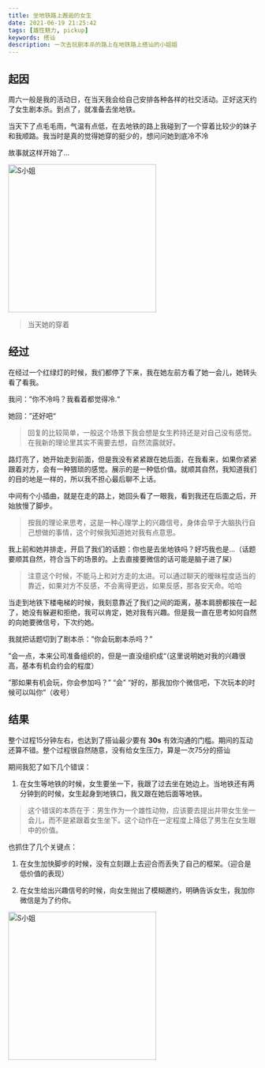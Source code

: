 ```yaml
---
title: 坐地铁路上邂逅的女生
date: 2021-06-19 21:25:42
tags: [雄性魅力, pickup]
keywords: 搭讪
description: 一次去玩剧本杀的路上在地铁路上搭讪的小姐姐
---
```


## 起因

周六一般是我的活动日，在当天我会给自己安排各种各样的社交活动。正好这天约了女生剧本杀。到点了，就准备去坐地铁。

当天下了点毛毛雨，气温有点低，在去地铁的路上我碰到了一个穿着比较少的妹子和我顺路。我当时是真的觉得她穿的挺少的，想问问她到底冷不冷

故事就这样开始了...

<img src="/img/gallery/2021-06-25.png" width="300" alt="S小姐" align=center />

> 当天她的穿着

## 经过

在经过一个红绿灯的时候，我们都停了下来，我在她左前方看了她一会儿，她转头看了看我。

我问：”你不冷吗？我看着都觉得冷.“

她回：”还好吧“
> 回复的比较简单，一般这个场景下我会想是女生矜持还是对自己没有感觉。在我新的理论里其实不需要去想，自然流露就好。

路灯亮了，她开始走到前面，但是我没有紧紧跟在她后面，在我看来，如果你紧紧跟着对方，会有一种猥琐的感觉。展示的是一种低价值。就顺其自然，我知道我们的目的地是一样的，所以我不担心最后聊不上话。

中间有个小插曲，就是在走的路上，她回头看了一眼我，看到我还在后面之后，开始放慢了脚步。
> 按我的理论来思考，这是一种心理学上的兴趣信号，身体会早于大脑执行自己想做的事情，这个时候我知道她对我有点意思。

我上前和她并排走，开启了我们的话题：你也是去坐地铁吗？好巧我也是...（话题要顺其自然，符合当下的场景的。上去直接要微信的话可能是脑子进了屎）
> 注意这个时候，不能马上和对方走的太进。可以通过聊天的暧昧程度适当的靠近，如果对方不反感，不会离得更远，如果反感，那各安天命。哈哈

当走到地铁下楼电梯的时候，我刻意靠近了我们之间的距离，基本肩膀都挨在一起了，她没有躲避和拒绝，我可以肯定，她对我有兴趣。但是我一直在思考如何自然的向她要微信号，下次约她。

我就把话题切到了剧本杀：”你会玩剧本杀吗？”

”会一点，本来公司准备组织的，但是一直没组织成“（这里说明她对我的兴趣很高，基本有机会约会的程度）

”那如果有机会玩，你会参加吗？”  “会” “好的，那我加你个微信吧，下次玩本的时候可以叫你”（收号）

## 结果

整个过程15分钟左右，也达到了搭讪最少要有 **30s** 有效沟通的门槛。期间的互动还算不错。整个过程很自然随意，没有给女生压力，算是一次75分的搭讪

期间我犯了如下几个错误：

1. 在女生等地铁的时候，女生要坐一下，我跟了过去坐在她边上。当地铁还有两分钟到的时候，女生起身到地铁口，我又跟在她后面等地铁。
> 这个错误的本质在于：男生作为一个雄性动物，应该要去提出并带女生坐一会儿，而不是紧跟着女生坐下。这个动作在一定程度上降低了男生在女生眼中的价值。

也抓住了几个关键点：

1. 在女生加快脚步的时候，没有立刻跟上去迎合而丢失了自己的框架。（迎合是低价值的表现）

2. 在女生给出兴趣信号的时候，向女生抛出了模糊邀约，明确告诉女生，我加你微信是为了约你。

<img src="/img/gallery/2021-06-19-2.png" width="300" alt="S小姐" align=center />